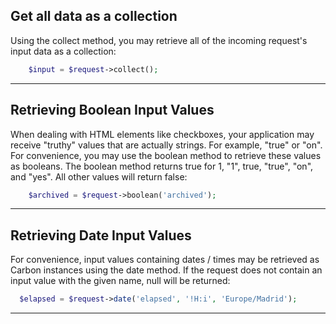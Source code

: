 ## Get all data as a collection

Using the collect method, you may retrieve all of the incoming request's input data as a collection:
```php
    $input = $request->collect();
```

---

## Retrieving Boolean Input Values

When dealing with HTML elements like checkboxes, your application may receive "truthy" values that are actually strings. For example, "true" or "on". For convenience, you may use the boolean method to retrieve these values as booleans. The boolean method returns true for 1, "1", true, "true", "on", and "yes". All other values will return false:

```php
    $archived = $request->boolean('archived');
```

---

## Retrieving Date Input Values

For convenience, input values containing dates / times may be retrieved as Carbon instances using the date method. If the request does not contain an input value with the given name, null will be returned:

```php
  $elapsed = $request->date('elapsed', '!H:i', 'Europe/Madrid');
```

---


